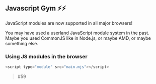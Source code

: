 ## Javascript Gym ⚡️⚡️

JavaScript modules are now supported in all major browsers! 

 You may have used a userland JavaScript module system in the past. Maybe you used CommonJS like in Node.js, or maybe AMD, or maybe something else.

### Using JS modules in the browser
```javascript 
<script type="module" src="main.mjs"></script>
````

> #59
